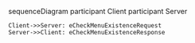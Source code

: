 sequenceDiagram
    participant Client
    participant Server

    Client->>Server: eCheckMenuExistenceRequest
    Server->>Client: eCheckMenuExistenceResponse
